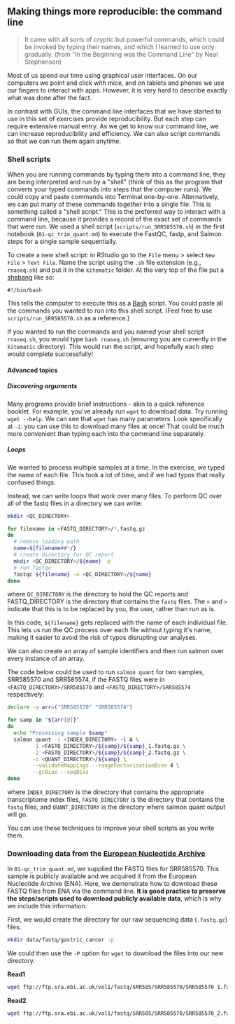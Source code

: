 ## Making things more reproducible: the command line

> It came with all sorts of cryptic but powerful commands, which could be invoked by typing their names, and which I learned to use only gradually. (from "In the Beginning was the Command Line" by Neal Stephenson)

Most of us spend our time using graphical user interfaces.
On our computers we point and click with mice, and on tablets and phones we use our fingers to interact with apps.
However, it is very hard to describe exactly what was done after the fact.

In contrast with GUIs, the command line interfaces that we have started to use in this set of exercises provide reproducibility.
But each step can require extensive manual entry.
As we get to know our command line, we can increase reproducibility and efficiency.
We can also script commands so that we can run them again anytime.

### Shell scripts

When you are running commands by typing them into a command line, they are being interpreted and run by a "shell" (think of this as the program that converts your typed commands into steps that the computer runs).
We could copy and paste commands into Terminal one-by-one.
Alternatively, we can put many of these commands together into a single file.
This is something called a "shell script."
This is the preferred way to interact with a command line, because it provides a record of the exact set of commands that were run.
We used a shell script (`scripts/run_SRR585570.sh`) in the first notebook (`01-qc_trim_quant.md`) to execute the FastQC, fastp, and Salmon steps for a single sample sequentially.

To create a new shell script: in RStudio go to the `File` menu > select `New File` > `Text File`.
Name the script using the `.sh` file extension (e.g., `rnaseq.sh`) and put it in the `kitematic` folder.
At the very top of the file put a [shebang](https://en.wikipedia.org/wiki/Shebang_(Unix)) like so:

```
#!/bin/bash
```

This tells the computer to execute this as a [Bash](https://en.wikipedia.org/wiki/Bash_(Unix_shell)) script.
You could paste all the commands you wanted to run into this shell script.
(Feel free to use `scripts/run_SRR585570.sh` as a reference.)

If you wanted to run the commands and you named your shell script `rnaseq.sh`, you would type `bash rnaseq.sh` (ensuring you are currently in the `kitematic` directory).
This would run the script, and hopefully each step would complete successfully!

#### Advanced topics

##### Discovering arguments

Many programs provide brief instructions - akin to a quick reference booklet.
For example, you've already run `wget` to download data.
Try running `wget --help`.
We can see that `wget` has many parameters.
Look specifically at `-i`: you can use this to download many files at once!
That could be much more convenient than typing each into the command line separately.

##### Loops

We wanted to process multiple samples at a time.
In the exercise, we typed the name of each file.
This took a lot of time, and if we had typos that really confused things.

Instead, we can write loops that work over many files.
To perform QC over all of the fastq files in a directory we can write:

```bash
mkdir <QC_DIRECTORY>

for filename in <FASTQ_DIRECTORY>/*.fastq.gz
do
  # remove leading path
  name=${filename##*/}
  # create directory for QC report
  mkdir <QC_DIRECTORY>/${name} -p
  # run fastqc
  fastqc ${filename} -o <QC_DIRECTORY>/${name}
done
```

where `QC_DIRECTORY` is the directory to hold the QC reports and FASTQ_DIRECTORY is the directory that contains the `fastq` files.
The `<` and `>` indicate that this is to be replaced by you, the user, rather than run as is.

In this code, `${filename}` gets replaced with the name of each individual file.
This lets us run the QC process over each file without typing it's name, making it easier to avoid the risk of typos disrupting our analyses.

We can also create an array of sample identifiers and then run salmon over every instance of an array.

The code below could be used to run `salmon quant` for two samples, SRR585570 and SRR585574, if the FASTQ files were in `<FASTQ_DIRECTORY>/SRR585570` and `<FASTQ_DIRECTORY>/SRR585574` respectively:

```bash
declare -a arr=("SRR585570" "SRR585574")

for samp in "${arr[@]}"
do
  echo "Processing sample $samp"
  salmon quant -i <INDEX_DIRECTORY> -l A \
        -1 <FASTQ_DIRECTORY>/${samp}/${samp}_1.fastq.gz \
        -2 <FASTQ_DIRECTORY>/${samp}/${samp}_2.fastq.gz \
        -o <QUANT_DIRECTORY>/${samp} \
        --validateMappings --rangeFactorizationBins 4 \
        --gcBias --seqBias
done
```

where `INDEX_DIRECTORY` is the directory that contains the appropriate transcriptome index files, `FASTQ_DIRECTORY` is the directory that contains the `fastq` files, and `QUANT_DIRECTORY` is the directory where salmon quant output will go.

You can use these techniques to improve your shell scripts as you write them.

### Downloading data from the [European Nucleotide Archive](https://www.ebi.ac.uk/ena)

In `01-qc_trim_quant.md`, we supplied the FASTQ files for SRR585570.
This sample is publicly available and we acquired it from the European Nucleotide Archive (ENA).
Here, we demonstrate how to download these FASTQ files from ENA via the command line.
**It is good practice to preserve the steps/scripts used to download publicly available data**, which is why we include this information.  

First, we would create the directory for our raw sequencing data (`.fastq.gz`) files.

```bash
mkdir data/fastq/gastric_cancer -p
```

We could then use the `-P` option for `wget` to download the files into our new directory.

**Read1**

```bash
wget ftp://ftp.sra.ebi.ac.uk/vol1/fastq/SRR585/SRR585570/SRR585570_1.fastq.gz -P data/fastq/gastric_cancer
```
**Read2**

```bash
wget ftp://ftp.sra.ebi.ac.uk/vol1/fastq/SRR585/SRR585570/SRR585570_2.fastq.gz -P data/fastq/gastric_cancer
```